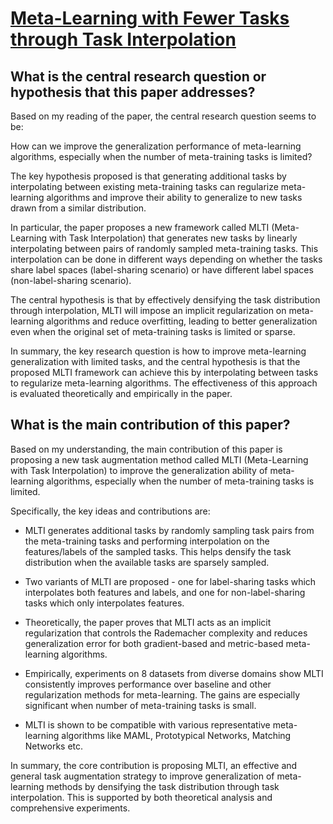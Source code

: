 # [Meta-Learning with Fewer Tasks through Task Interpolation](https://arxiv.org/abs/2106.02695v2)

## What is the central research question or hypothesis that this paper addresses?

 Based on my reading of the paper, the central research question seems to be: 

How can we improve the generalization performance of meta-learning algorithms, especially when the number of meta-training tasks is limited?

The key hypothesis proposed is that generating additional tasks by interpolating between existing meta-training tasks can regularize meta-learning algorithms and improve their ability to generalize to new tasks drawn from a similar distribution. 

In particular, the paper proposes a new framework called MLTI (Meta-Learning with Task Interpolation) that generates new tasks by linearly interpolating between pairs of randomly sampled meta-training tasks. This interpolation can be done in different ways depending on whether the tasks share label spaces (label-sharing scenario) or have different label spaces (non-label-sharing scenario). 

The central hypothesis is that by effectively densifying the task distribution through interpolation, MLTI will impose an implicit regularization on meta-learning algorithms and reduce overfitting, leading to better generalization even when the original set of meta-training tasks is limited or sparse.

In summary, the key research question is how to improve meta-learning generalization with limited tasks, and the central hypothesis is that the proposed MLTI framework can achieve this by interpolating between tasks to regularize meta-learning algorithms. The effectiveness of this approach is evaluated theoretically and empirically in the paper.


## What is the main contribution of this paper?

 Based on my understanding, the main contribution of this paper is proposing a new task augmentation method called MLTI (Meta-Learning with Task Interpolation) to improve the generalization ability of meta-learning algorithms, especially when the number of meta-training tasks is limited. 

Specifically, the key ideas and contributions are:

- MLTI generates additional tasks by randomly sampling task pairs from the meta-training tasks and performing interpolation on the features/labels of the sampled tasks. This helps densify the task distribution when the available tasks are sparsely sampled.

- Two variants of MLTI are proposed - one for label-sharing tasks which interpolates both features and labels, and one for non-label-sharing tasks which only interpolates features.

- Theoretically, the paper proves that MLTI acts as an implicit regularization that controls the Rademacher complexity and reduces generalization error for both gradient-based and metric-based meta-learning algorithms.

- Empirically, experiments on 8 datasets from diverse domains show MLTI consistently improves performance over baseline and other regularization methods for meta-learning. The gains are especially significant when number of meta-training tasks is small.

- MLTI is shown to be compatible with various representative meta-learning algorithms like MAML, Prototypical Networks, Matching Networks etc.

In summary, the core contribution is proposing MLTI, an effective and general task augmentation strategy to improve generalization of meta-learning methods by densifying the task distribution through task interpolation. This is supported by both theoretical analysis and comprehensive experiments.
